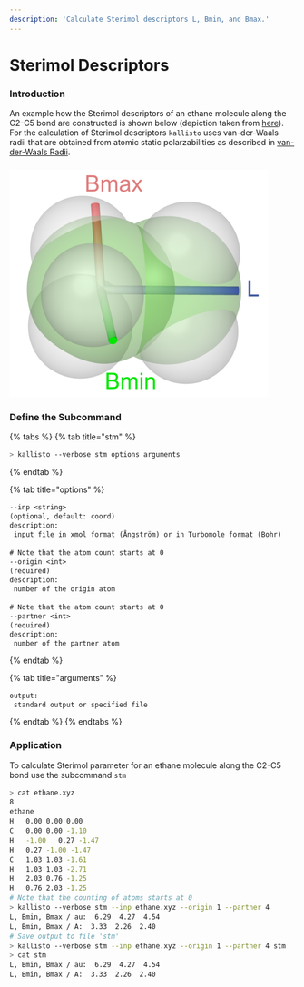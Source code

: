 ```yaml
---
description: 'Calculate Sterimol descriptors L, Bmin, and Bmax.'
---
```


# Sterimol Descriptors

### Introduction

An example how the Sterimol descriptors of an ethane molecule along the C2-C5 bond are constructed is shown below \(depiction taken from [here](https://github.com/bobbypaton/DBSTEP)\). For the calculation of Sterimol descriptors `kallisto` uses van-der-Waals radii that are obtained from atomic static polarzabilities as described in [van-der-Waals Radii](https://app.gitbook.com/@ehjc/s/kallisto/~/drafts/-MRAfxINKqRBUyA1POhp/features/vdw).

### 

![](../.gitbook/assets/sterimol_new.png)

### Define the Subcommand

{% tabs %}
{% tab title="stm" %}
```bash
> kallisto --verbose stm options arguments 
```
{% endtab %}

{% tab title="options" %}
```markup
--inp <string> 
(optional, default: coord)
description: 
 input file in xmol format (Ångström) or in Turbomole format (Bohr)
 
# Note that the atom count starts at 0
--origin <int>
(required)
description:
 number of the origin atom

# Note that the atom count starts at 0
--partner <int>
(required)
description:
 number of the partner atom
```
{% endtab %}

{% tab title="arguments" %}
```
output: 
 standard output or specified file
```
{% endtab %}
{% endtabs %}

### Application

To calculate Sterimol parameter for an ethane molecule along the C2-C5 bond use the subcommand `stm`

```bash
> cat ethane.xyz
8
ethane
H	0.00 0.00 0.00
C	0.00 0.00 -1.10
H	-1.00	0.27 -1.47
H	0.27 -1.00 -1.47
C	1.03 1.03 -1.61
H	1.03 1.03 -2.71
H	2.03 0.76 -1.25
H	0.76 2.03 -1.25
# Note that the counting of atoms starts at 0
> kallisto --verbose stm --inp ethane.xyz --origin 1 --partner 4
L, Bmin, Bmax / au:  6.29  4.27  4.54
L, Bmin, Bmax / A:  3.33  2.26  2.40
# Save output to file 'stm'
> kallisto --verbose stm --inp ethane.xyz --origin 1 --partner 4 stm
> cat stm
L, Bmin, Bmax / au:  6.29  4.27  4.54
L, Bmin, Bmax / A:  3.33  2.26  2.40
```



